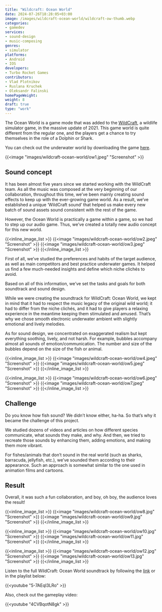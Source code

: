 ```yaml
---
title: "Wildcraft: Ocean World"
date: 2024-07-26T18:28:05+03:00
image: /images/wildcraft-ocean-world/wildcraft-ow-thumb.webp
categories:
- gamedev
services:
- sound-design
- music-composing
genres:
- simulator
platforms:
- Android
- IOS
developers:
- Turbo Rocket Games
contributors:
- Vlad Plotnikov
- Ruslana Kruchek
- Oleksandr Falinski
homePageWeight:
weight: 8
draft: true
type: "work"
---
```


The Ocean World is a game mode that was added to the [WildCraft](wildcraft), a wildlife simulator game, in the massive update of 2021. This game world is quite different from the regular one, and the players get a chance to try themselves in the role of a Dolphin or Shark.

You can check out the underwater world by downloading the game [here](https://play.google.com/store/apps/details?id=com.turborocketgames.wildcraft&pli=1).

{{<image "images/wildcraft-ocean-world/ow1.jpeg" "Screenshot"  >}}

## Sound concept

It has been almost five years since we started working with the WildCraft team. As all the music was composed at the very beginning of our collaboration, throughout this time, we’ve been mainly creating sound effects to keep up with the ever-growing game world. As a result, we’ve established a unique ‘WildCraft sound’ that helped us make every new batch of sound assets sound consistent with the rest of the game.

However, the Ocean World is practically a game within a game, so we had to step up our audio game. Thus, we’ve created a totally new audio concept for this new world.

{{<inline_image_list >}}
{{<image "images/wildcraft-ocean-world/ow2.jpeg" "Screenshot"  >}}
{{<image "images/wildcraft-ocean-world/ow3.jpeg" "Screenshot"  >}}
{{</inline_image_list >}}

First of all, we’ve studied the preferences and habits of the target audience, as well as main competitors and best practice underwater games. It helped us find a few much-needed insights and define which niche clichés to avoid.

Based on all of this information, we’ve set the tasks and goals for both soundtrack and sound design.

While we were creating the soundtrack for WildCraft: Ocean World, we kept in mind that it had to respect the music legacy of the original wild world; it had to differ from the niche clichés, and it had to give players a relaxing experience in the meantime keeping them stimulated and amused. That’s why we chose smooth electronic underwater ambient with slightly emotional and lively melodies.

As for sound design, we concentrated on exaggerated realism but kept everything soothing, lively, and not harsh. For example, bubbles accompany almost all sounds of emotion/communication. The number and size of the bubbles depend on the size of the fish or animal.

{{<inline_image_list >}}
{{<image "images/wildcraft-ocean-world/ow4.jpeg" "Screenshot"  >}}
{{<image "images/wildcraft-ocean-world/ow5.jpeg" "Screenshot"  >}}
{{</inline_image_list >}}

{{<inline_image_list >}}
{{<image "images/wildcraft-ocean-world/ow6.jpeg" "Screenshot"  >}}
{{<image "images/wildcraft-ocean-world/ow7.jpeg" "Screenshot"  >}}
{{</inline_image_list >}}

## Challenge

Do you know how fish sound? We didn’t know either, ha-ha. So that’s why it became the challenge of this project.

We studied dozens of videos and articles on how different species communicate, what sounds they make, and why. And then, we tried to recreate those sounds by enhancing them, adding emotions, and making them more vibrant.

For fishes/animals that don’t sound in the real world (such as sharks, barracuda, jellyfish, etc.), we’ve sounded them according to their appearance. Such an approach is somewhat similar to the one used in animation films and cartoons.

## Result

Overall, it was such a fun collaboration, and boy, oh boy, the audience loves the result!

{{<inline_image_list >}}
{{<image "images/wildcraft-ocean-world/ow8.jpg" "Screenshot"  >}}
{{<image "images/wildcraft-ocean-world/ow9.jpg" "Screenshot"  >}}
{{</inline_image_list >}}

{{<inline_image_list >}}
{{<image "images/wildcraft-ocean-world/ow10.jpg" "Screenshot"  >}}
{{<image "images/wildcraft-ocean-world/ow11.jpg" "Screenshot"  >}}
{{</inline_image_list >}}

{{<inline_image_list >}}
{{<image "images/wildcraft-ocean-world/ow12.jpg" "Screenshot"  >}}
{{<image "images/wildcraft-ocean-world/ow13.jpg" "Screenshot"  >}}
{{</inline_image_list >}}

Listen to the full WildCraft: Ocean World soundtrack by following the [link](https://ampl.ink/ZMXz5) or in the playlist below:

{{<youtube "5-7AEqI3LRo" >}}

Also, check out the gameplay video:

{{<youtube "4CVBqotN8gk" >}}